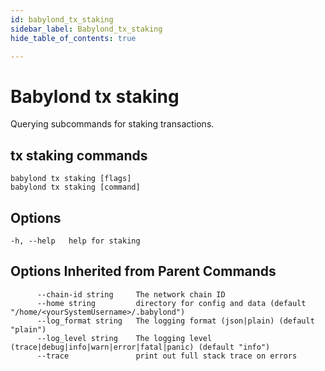 ```yaml
---
id: babylond_tx_staking
sidebar_label: Babylond_tx_staking
hide_table_of_contents: true

---
```


# Babylond tx staking
Querying subcommands for staking transactions.
## tx staking commands
```
babylond tx staking [flags]
babylond tx staking [command]
```
## Options
```
-h, --help   help for staking
```
## Options Inherited from Parent Commands
```
      --chain-id string     The network chain ID
      --home string         directory for config and data (default "/home/<yourSystemUsername>/.babylond")
      --log_format string   The logging format (json|plain) (default "plain")
      --log_level string    The logging level (trace|debug|info|warn|error|fatal|panic) (default "info")
      --trace               print out full stack trace on errors
```